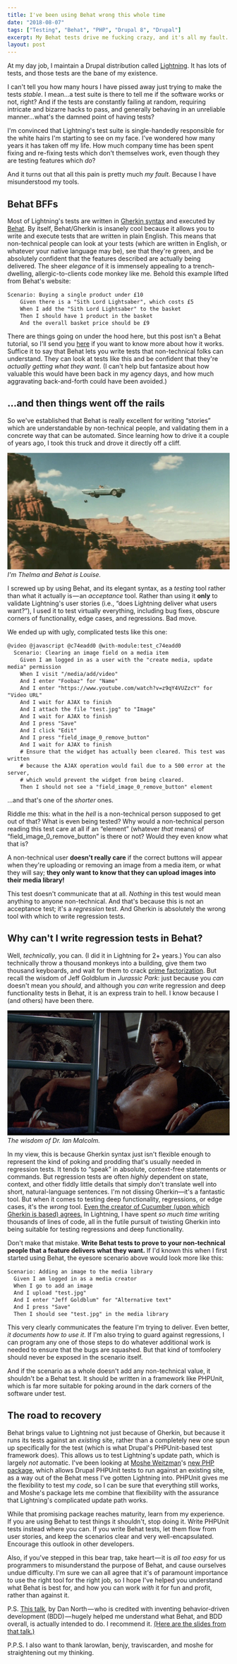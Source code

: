 ```yaml
---
title: I've been using Behat wrong this whole time
date: "2018-08-07"
tags: ["Testing", "Behat", "PHP", "Drupal 8", "Drupal"]
excerpt: My Behat tests drive me fucking crazy, and it's all my fault. Learn when to write Behat tests, and when not to.
layout: post
---
```

At my day job, I maintain a Drupal distribution called [Lightning](https://lightning.acquia.com). It has lots of tests, and those tests are the bane of my existence.

I can't tell you how many hours I have pissed away just trying to make the tests *stable*. I mean...a test suite is there to tell me if the software works or not, right? And if the tests are constantly failing at random, requiring intricate and bizarre hacks to pass, and generally behaving in an unreliable manner…what's the damned point of having tests?

I'm convinced that Lightning's test suite is single-handedly responsible for the white hairs I'm starting to see on my face. I've wondered how many years it has taken off my life. How much company time has been spent fixing and re-fixing tests which don't themselves work, even though they are testing features which *do*?

And it turns out that all this pain is pretty much *my fault*. Because I have misunderstood my tools.

## Behat BFFs
Most of Lightning's tests are written in [Gherkin syntax](https://docs.cucumber.io/gherkin/) and executed by [Behat](http://behat.org/en/latest/). By itself, Behat/Gherkin is insanely cool because it allows you to write and execute tests that are written in plain English. This means that non-technical people can look at your tests (which are written in English, or whatever your native language may be), see that they're green, and be absolutely confident that the features described are actually being delivered. The sheer *elegance* of it is immensely appealing to a trench-dwelling, allergic-to-clients code monkey like me. Behold this example lifted from Behat's website:

```
Scenario: Buying a single product under £10
    Given there is a "Sith Lord Lightsaber", which costs £5
    When I add the "Sith Lord Lightsaber" to the basket
    Then I should have 1 product in the basket
    And the overall basket price should be £9
```

There are things going on under the hood here, but this post isn't a Behat tutorial, so I'll send you [here](https://behat.org/) if you want to know more about how it works. Suffice it to say that Behat lets you write tests that non-technical folks can understand. They can look at tests like this and be confident that they're *actually getting what they want*. (I can't help but fantasize about how valuable this would have been back in my agency days, and how much aggravating back-and-forth could have been avoided.)

## ...and then things went off the rails
So we've established that Behat is really excellent for writing “stories” which are understandable by non-technical people, and validating them in a concrete way that can be automated. Since learning how to drive it a couple of years ago, I took this truck and drove it directly off a cliff.

![Thelma and Louise driving their car off a cliff at high speed.](/assets/images/cliff.jpg)
*I'm Thelma and Behat is Louise.*

I screwed up by using Behat, and its elegant syntax, as a *testing* tool rather than what it actually is — an *acceptance* tool. Rather than using it **only** to validate Lightning's user stories (i.e., “does Lightning deliver what users want?”), I used it to test virtually everything, including bug fixes, obscure corners of functionality, edge cases, and regressions. Bad move.

We ended up with ugly, complicated tests like this one:

```
@video @javascript @c74eadd0 @with-module:test_c74eadd0
  Scenario: Clearing an image field on a media item
    Given I am logged in as a user with the "create media, update media" permission
    When I visit "/media/add/video"
    And I enter "Foobaz" for "Name"
    And I enter "https://www.youtube.com/watch?v=z9qY4VUZzcY" for "Video URL"
    And I wait for AJAX to finish
    And I attach the file "test.jpg" to "Image"
    And I wait for AJAX to finish
    And I press "Save"
    And I click "Edit"
    And I press "field_image_0_remove_button"
    And I wait for AJAX to finish
    # Ensure that the widget has actually been cleared. This test was written
    # because the AJAX operation would fail due to a 500 error at the server,
    # which would prevent the widget from being cleared.
    Then I should not see a "field_image_0_remove_button" element
```

...and that's one of the *shorter* ones.

Riddle me this: what in the *hell* is a non-technical person supposed to get out of that? What is even being tested? Why would a non-technical person reading this test care at all if an “element” (whatever *that* means) of “field_image_0_remove_button” is there or not? Would they even know what that is?

A non-technical user **doesn't really care** if the correct buttons will appear when they're uploading or removing an image from a media item, or what they will say; **they only want to know that they can upload images into their media library!**

This test doesn't communicate that at all. *Nothing* in this test would mean anything to anyone non-technical. And that's because this is not an acceptance test; it's a *regression* test. And Gherkin is absolutely the wrong tool with which to write regression tests.

## Why can't I write regression tests in Behat?

Well, *technically*, you can. (I did it in Lightning for 2+ years.) You can also technically throw a thousand monkeys into a building, give them two thousand keyboards, and wait for them to crack [prime factorization](https://en.wikipedia.org/wiki/Integer_factorization). But recall the wisdom of Jeff Goldblum in *Jurassic Park*: just because you *can* doesn't mean you *should*, and although you *can* write regression and deep functionality tests in Behat, it is an express train to hell. I know because I (and others) have been there.

![Jeff Goldblum as Dr. Ian Malcolm in Jurassic Park, shirtless and in a come-hither pose.](/assets/images/goldblum.jpg)
*The wisdom of Dr. Ian Malcolm.*

In my view, this is because Gherkin syntax just isn't flexible enough to represent the kind of poking and prodding that's usually needed in regression tests. It tends to “speak” in absolute, context-free statements or commands. But regression tests are often *highly* dependent on state, context, and other fiddly little details that simply don't translate well into short, natural-language sentences. I'm not dissing Gherkin—it's a fantastic tool. But when it comes to testing deep functionality, regressions, or edge cases, it's the *wrong* tool. [Even the creator of Cucumber (upon which Gherkin is based) agrees.](https://cucumber.io/blog/2014/03/03/the-worlds-most-misunderstood-collaboration-tool) In Lightning, I have spent *so much time* writing thousands of lines of code, all in the futile pursuit of twisting Gherkin into being suitable for testing regressions and deep functionality.

Don't make that mistake. **Write Behat tests to prove to your non-technical people that a feature delivers what they want.** If I'd known this when I first started using Behat, the eyesore scenario above would look more like this:

```
Scenario: Adding an image to the media library
  Given I am logged in as a media creator
  When I go to add an image
  And I upload "test.jpg"
  And I enter "Jeff Goldblum" for "Alternative text"
  And I press "Save"
  Then I should see "test.jpg" in the media library
```

This very clearly communicates the feature I'm trying to deliver. Even better, *it documents how to use it*. If I'm also trying to guard against regressions, I can program any one of those steps to do whatever additional work is needed to ensure that the bugs are squashed. But that kind of tomfoolery should never be exposed in the scenario itself.

And if the scenario as a whole doesn't add any non-technical value, it shouldn't be a Behat test. It should be written in a framework like PHPUnit, which is far more suitable for poking around in the dark corners of the software under test.

## The road to recovery
Behat brings value to Lightning not just because of Gherkin, but because it runs its tests against an *existing* site, rather than a completely new one spun up specifically for the test (which is what Drupal's PHPUnit-based test framework does). This allows us to test Lightning's update path, which is largely *not* automatic. I've been looking at [Moshe Weitzman](https://medium.com/@weitzman)'s [new PHP package](https://gitlab.com/weitzman/drupal-test-traits), which allows Drupal PHPUnit tests to run against an existing site, as a way out of the Behat mess I've gotten Lightning into. PHPUnit gives me the flexibility to test my *code*, so I can be sure that everything still works, and Moshe's package lets me combine that flexibility with the assurance that Lightning's complicated update path works.

While that promising package reaches maturity, learn from my experience. If you are using Behat to test things it shouldn't, stop doing it. Write PHPUnit tests instead where you can. If you write Behat tests, let them flow from user stories, and keep the scenarios clear and very well-encapsulated. Encourage this outlook in other developers.

Also, if you've stepped in this bear trap, take heart — it is *all too easy* for us programmers to misunderstand the purpose of Behat, and cause ourselves undue difficulty. I'm sure we can all agree that it's of paramount importance to use the right tool for the right job, so I hope I've helped you understand what Behat is best for, and how you can work *with* it for fun and profit, rather than against it.

P.S. [This talk](https://skillsmatter.com/skillscasts/8633-bdd-is-not-about-testing), by Dan North — who is credited with inventing behavior-driven development (BDD) — hugely helped me understand what Behat, and BDD overall, is actually intended to do. I recommend it. [(Here are the slides from that talk.)](https://speakerdeck.com/tastapod/bdd-is-not-about-testing)

P.P.S. I also want to thank larowlan, benjy, traviscarden, and moshe for straightening out my thinking.
